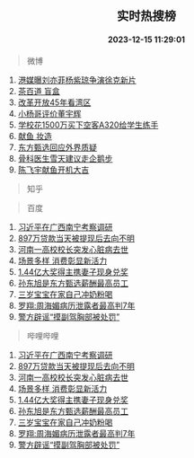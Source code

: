 <div align="center"><h2>实时热搜榜</h2><h4>2023-12-15 11:29:01</h4></div>

> 微博  

1. [港媒曝刘亦菲杨紫琼争演徐克新片](https://s.weibo.com/weibo?q=%23%E6%B8%AF%E5%AA%92%E6%9B%9D%E5%88%98%E4%BA%A6%E8%8F%B2%E6%9D%A8%E7%B4%AB%E7%90%BC%E4%BA%89%E6%BC%94%E5%BE%90%E5%85%8B%E6%96%B0%E7%89%87%23&t=31&band_rank=1&Refer=top)<br />
2. [茶百道 盲盒](https://s.weibo.com/weibo?q=%E8%8C%B6%E7%99%BE%E9%81%93%20%E7%9B%B2%E7%9B%92&t=31&band_rank=2&Refer=top)<br />
3. [改革开放45年看湾区](https://s.weibo.com/weibo?q=%23%E6%94%B9%E9%9D%A9%E5%BC%80%E6%94%BE45%E5%B9%B4%E7%9C%8B%E6%B9%BE%E5%8C%BA%23&t=31&band_rank=3&Refer=top)<br />
4. [小杨哥评价董宇辉](https://s.weibo.com/weibo?q=%23%E5%B0%8F%E6%9D%A8%E5%93%A5%E8%AF%84%E4%BB%B7%E8%91%A3%E5%AE%87%E8%BE%89%23&t=31&band_rank=4&Refer=top)<br />
5. [学校花1500万买下空客A320给学生练手](https://s.weibo.com/weibo?q=%23%E5%AD%A6%E6%A0%A1%E8%8A%B11500%E4%B8%87%E4%B9%B0%E4%B8%8B%E7%A9%BA%E5%AE%A2A320%E7%BB%99%E5%AD%A6%E7%94%9F%E7%BB%83%E6%89%8B%23&t=31&band_rank=5&Refer=top)<br />
6. [献鱼 妆造](https://s.weibo.com/weibo?q=%E7%8C%AE%E9%B1%BC%20%E5%A6%86%E9%80%A0&t=31&band_rank=6&Refer=top)<br />
7. [东方甄选回应外界质疑](https://s.weibo.com/weibo?q=%23%E4%B8%9C%E6%96%B9%E7%94%84%E9%80%89%E5%9B%9E%E5%BA%94%E5%A4%96%E7%95%8C%E8%B4%A8%E7%96%91%23&t=31&band_rank=7&Refer=top)<br />
8. [骨科医生雪天建议走企鹅步](https://s.weibo.com/weibo?q=%23%E9%AA%A8%E7%A7%91%E5%8C%BB%E7%94%9F%E9%9B%AA%E5%A4%A9%E5%BB%BA%E8%AE%AE%E8%B5%B0%E4%BC%81%E9%B9%85%E6%AD%A5%23&t=31&band_rank=8&Refer=top)<br />
9. [陈飞宇献鱼开机大吉](https://s.weibo.com/weibo?q=%23%E9%99%88%E9%A3%9E%E5%AE%87%E7%8C%AE%E9%B1%BC%E5%BC%80%E6%9C%BA%E5%A4%A7%E5%90%89%23&t=31&band_rank=9&Refer=top)<br />

> 知乎  


> 百度  

1. [习近平在广西南宁考察调研](https://www.baidu.com/s?wd=%E4%B9%A0%E8%BF%91%E5%B9%B3%E5%9C%A8%E5%B9%BF%E8%A5%BF%E5%8D%97%E5%AE%81%E8%80%83%E5%AF%9F%E8%B0%83%E7%A0%94&sa=fyb_news&rsv_dl=fyb_news)<br />
2. [897万贷款当天被提现后去向不明](https://www.baidu.com/s?wd=897%E4%B8%87%E8%B4%B7%E6%AC%BE%E5%BD%93%E5%A4%A9%E8%A2%AB%E6%8F%90%E7%8E%B0%E5%90%8E%E5%8E%BB%E5%90%91%E4%B8%8D%E6%98%8E&sa=fyb_news&rsv_dl=fyb_news)<br />
3. [河南一高校校长突发心脏病去世](https://www.baidu.com/s?wd=%E6%B2%B3%E5%8D%97%E4%B8%80%E9%AB%98%E6%A0%A1%E6%A0%A1%E9%95%BF%E7%AA%81%E5%8F%91%E5%BF%83%E8%84%8F%E7%97%85%E5%8E%BB%E4%B8%96&sa=fyb_news&rsv_dl=fyb_news)<br />
4. [场景多样 消费彰显新活力](https://www.baidu.com/s?wd=%E5%9C%BA%E6%99%AF%E5%A4%9A%E6%A0%B7+%E6%B6%88%E8%B4%B9%E5%BD%B0%E6%98%BE%E6%96%B0%E6%B4%BB%E5%8A%9B&sa=fyb_news&rsv_dl=fyb_news)<br />
5. [1.44亿大奖得主携妻子现身兑奖](https://www.baidu.com/s?wd=1.44%E4%BA%BF%E5%A4%A7%E5%A5%96%E5%BE%97%E4%B8%BB%E6%90%BA%E5%A6%BB%E5%AD%90%E7%8E%B0%E8%BA%AB%E5%85%91%E5%A5%96&sa=fyb_news&rsv_dl=fyb_news)<br />
6. [孙东旭是东方甄选薪酬最高员工](https://www.baidu.com/s?wd=%E5%AD%99%E4%B8%9C%E6%97%AD%E6%98%AF%E4%B8%9C%E6%96%B9%E7%94%84%E9%80%89%E8%96%AA%E9%85%AC%E6%9C%80%E9%AB%98%E5%91%98%E5%B7%A5&sa=fyb_news&rsv_dl=fyb_news)<br />
7. [三岁宝宝在家自己冲奶粉喝](https://www.baidu.com/s?wd=%E4%B8%89%E5%B2%81%E5%AE%9D%E5%AE%9D%E5%9C%A8%E5%AE%B6%E8%87%AA%E5%B7%B1%E5%86%B2%E5%A5%B6%E7%B2%89%E5%96%9D&sa=fyb_news&rsv_dl=fyb_news)<br />
8. [罗翔:周海媚病历泄露者最高判7年](https://www.baidu.com/s?wd=%E7%BD%97%E7%BF%94%3A%E5%91%A8%E6%B5%B7%E5%AA%9A%E7%97%85%E5%8E%86%E6%B3%84%E9%9C%B2%E8%80%85%E6%9C%80%E9%AB%98%E5%88%A47%E5%B9%B4&sa=fyb_news&rsv_dl=fyb_news)<br />
9. [警方辟谣“摸副驾胸部被处罚”](https://www.baidu.com/s?wd=%E8%AD%A6%E6%96%B9%E8%BE%9F%E8%B0%A3%E2%80%9C%E6%91%B8%E5%89%AF%E9%A9%BE%E8%83%B8%E9%83%A8%E8%A2%AB%E5%A4%84%E7%BD%9A%E2%80%9D&sa=fyb_news&rsv_dl=fyb_news)<br />

> 哔哩哔哩  

1. [习近平在广西南宁考察调研](https://www.baidu.com/s?wd=%E4%B9%A0%E8%BF%91%E5%B9%B3%E5%9C%A8%E5%B9%BF%E8%A5%BF%E5%8D%97%E5%AE%81%E8%80%83%E5%AF%9F%E8%B0%83%E7%A0%94&sa=fyb_news&rsv_dl=fyb_news)<br />
2. [897万贷款当天被提现后去向不明](https://www.baidu.com/s?wd=897%E4%B8%87%E8%B4%B7%E6%AC%BE%E5%BD%93%E5%A4%A9%E8%A2%AB%E6%8F%90%E7%8E%B0%E5%90%8E%E5%8E%BB%E5%90%91%E4%B8%8D%E6%98%8E&sa=fyb_news&rsv_dl=fyb_news)<br />
3. [河南一高校校长突发心脏病去世](https://www.baidu.com/s?wd=%E6%B2%B3%E5%8D%97%E4%B8%80%E9%AB%98%E6%A0%A1%E6%A0%A1%E9%95%BF%E7%AA%81%E5%8F%91%E5%BF%83%E8%84%8F%E7%97%85%E5%8E%BB%E4%B8%96&sa=fyb_news&rsv_dl=fyb_news)<br />
4. [场景多样 消费彰显新活力](https://www.baidu.com/s?wd=%E5%9C%BA%E6%99%AF%E5%A4%9A%E6%A0%B7+%E6%B6%88%E8%B4%B9%E5%BD%B0%E6%98%BE%E6%96%B0%E6%B4%BB%E5%8A%9B&sa=fyb_news&rsv_dl=fyb_news)<br />
5. [1.44亿大奖得主携妻子现身兑奖](https://www.baidu.com/s?wd=1.44%E4%BA%BF%E5%A4%A7%E5%A5%96%E5%BE%97%E4%B8%BB%E6%90%BA%E5%A6%BB%E5%AD%90%E7%8E%B0%E8%BA%AB%E5%85%91%E5%A5%96&sa=fyb_news&rsv_dl=fyb_news)<br />
6. [孙东旭是东方甄选薪酬最高员工](https://www.baidu.com/s?wd=%E5%AD%99%E4%B8%9C%E6%97%AD%E6%98%AF%E4%B8%9C%E6%96%B9%E7%94%84%E9%80%89%E8%96%AA%E9%85%AC%E6%9C%80%E9%AB%98%E5%91%98%E5%B7%A5&sa=fyb_news&rsv_dl=fyb_news)<br />
7. [三岁宝宝在家自己冲奶粉喝](https://www.baidu.com/s?wd=%E4%B8%89%E5%B2%81%E5%AE%9D%E5%AE%9D%E5%9C%A8%E5%AE%B6%E8%87%AA%E5%B7%B1%E5%86%B2%E5%A5%B6%E7%B2%89%E5%96%9D&sa=fyb_news&rsv_dl=fyb_news)<br />
8. [罗翔:周海媚病历泄露者最高判7年](https://www.baidu.com/s?wd=%E7%BD%97%E7%BF%94%3A%E5%91%A8%E6%B5%B7%E5%AA%9A%E7%97%85%E5%8E%86%E6%B3%84%E9%9C%B2%E8%80%85%E6%9C%80%E9%AB%98%E5%88%A47%E5%B9%B4&sa=fyb_news&rsv_dl=fyb_news)<br />
9. [警方辟谣“摸副驾胸部被处罚”](https://www.baidu.com/s?wd=%E8%AD%A6%E6%96%B9%E8%BE%9F%E8%B0%A3%E2%80%9C%E6%91%B8%E5%89%AF%E9%A9%BE%E8%83%B8%E9%83%A8%E8%A2%AB%E5%A4%84%E7%BD%9A%E2%80%9D&sa=fyb_news&rsv_dl=fyb_news)<br />
